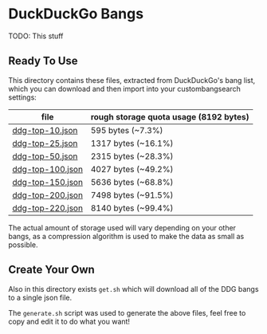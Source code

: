 # DuckDuckGo Bangs

TODO: This stuff

## Ready To Use

This directory contains these files, extracted from DuckDuckGo's bang list, which you can download and then import into your custombangsearch settings:

file | rough storage quota usage (8192 bytes)
---|---
[ddg-top-10.json](./ddg-top-10.json) | 595 bytes (~7.3%)
[ddg-top-25.json](./ddg-top-25.json) | 1317 bytes (~16.1%)
[ddg-top-50.json](./ddg-top-50.json) | 2315 bytes (~28.3%)
[ddg-top-100.json](./ddg-top-100.json) | 4027 bytes (~49.2%)
[ddg-top-150.json](./ddg-top-150.json) | 5636 bytes (~68.8%)
[ddg-top-200.json](./ddg-top-200.json) | 7498 bytes (~91.5%)
[ddg-top-220.json](./ddg-top-220.json) | 8140 bytes (~99.4%)

The actual amount of storage used will vary depending on your other bangs, as a compression algorithm is used to make the data as small as possible.

## Create Your Own

Also in this directory exists `get.sh` which will download all of the DDG bangs to a single json file.

The `generate.sh` script was used to generate the above files, feel free to copy and edit it to do what you want!
